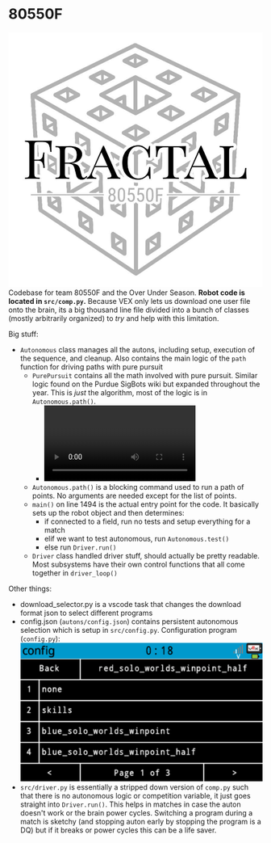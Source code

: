 # 80550F
![logo](resources/VEX_Fractal_Logo.jpg)
Codebase for team 80550F and the Over Under Season.
**Robot code is located in `src/comp.py`.** Because VEX only lets us download one user file onto the brain, its a big thousand line file divided into a bunch of classes (mostly arbitrarily organized) to *try* and help with this limitation.

Big stuff:
- `Autonomous` class manages all the autons, including setup, execution of the sequence, and cleanup. Also contains the main logic of the `path` function for driving paths with pure pursuit
  - `PurePursuit` contains all the math involved with pure pursuit. Similar logic found on the Purdue SigBots wiki but expanded throughout the year. This is *just* the algorithm, most of the logic is in `Autonomous.path()`.
    - <video controls src="resources/pure_pursuit.mp4" title="Pure Pursuit"></video>
  - `Autonomous.path()` is a blocking command used to run a path of points. No arguments are needed except for the list of points. 
  - `main()` on line 1494 is the actual entry point for the code. It basically sets up the robot object and then determines:
    - if connected to a field, run no tests and setup everything for a match
    - elif we want to test autonomous, run `Autonomous.test()`
    - else run `Driver.run()`
  - `Driver` class handled driver stuff, should actually be pretty readable. Most subsystems have their own control functions that all come together in `driver_loop()`

Other things:
- download_selector.py is a vscode task that changes the download format json to select different programs
- config.json (`autons/config.json`) contains persistent autonomous selection which is setup in `src/config.py`.
Configuration program (`config.py`):
    ![configuration program](resources/config.png)
- `src/driver.py` is essentially a stripped down version of `comp.py` such that there is no autonomous logic or competition variable, it just goes straight into `Driver.run()`. This helps in matches in case the auton doesn't work or the brain power cycles. Switching a program during a match is sketchy (and stopping auton early by stopping the program is a DQ) but if it breaks or power cycles this can be a life saver.
